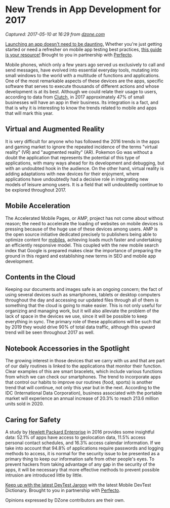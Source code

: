 # New Trends in App Development for 2017

_Captured: 2017-05-10 at 16:29 from [dzone.com](https://dzone.com/articles/new-trends-in-app-development-for-2017?edition=298023&utm_source=weekly%20digest&utm_medium=email&utm_campaign=wd%202017-05-10)_

[Launching an app doesn't need to be daunting.](https://dzone.com/go?i=204132&u=http%3A%2F%2Finfo.perfectomobile.com%2Febook-mobile-app-testing-best-practices.html%3Futm_source%3Dbgm-dzonespon) Whether you're just getting started or need a refresher on mobile app testing best practices, [this guide is your resource!](https://dzone.com/go?i=204132&u=http%3A%2F%2Finfo.perfectomobile.com%2Febook-mobile-app-testing-best-practices.html%3Futm_source%3Dbgm-dzonespon) Brought to you in partnership with [Perfecto](https://dzone.com/go?i=204132&u=http%3A%2F%2Finfo.perfectomobile.com%2Febook-mobile-app-testing-best-practices.html%3Futm_source%3Dbgm-dzonespon).

Mobile phones, which only a few years ago served us exclusively to call and send messages, have evolved into essential everyday tools, mutating into small windows to the world with a multitude of functions and applications. One of the most remarkable aspects of these devices are the apps, specific software that serves to execute thousands of different actions and whose development is at its best. Although we could relate their usage to users, according to data from [Clutch](https://clutch.co/app-development/resources/small-business-mobile-apps-2016-survey), in 2017 approximately 47% of small businesses will have an app in their business. Its integration is a fact, and that is why it is interesting to know the trends related to mobile and apps that will mark this year.

## Virtual and Augmented Reality

It is very difficult for anyone who has followed the 2016 trends in the apps and gaming market to ignore the repeated incidence of the terms "virtual reality" (VR) and "augmented reality" (AR). Pokemon Go was without a doubt the application that represents the potential of this type of applications, with many ways ahead for its development and debugging, but with an undoubted hook in the audience. On the other hand, virtual reality is adding adaptations with new devices for their enjoyment, where applications have undoubtedly had a decisive role in integrating new models of leisure among users. It is a field that will undoubtedly continue to be explored throughout 2017.

## Mobile Acceleration

The Accelerated Mobile Pages, or AMP, project has not come about without reason; the need to accelerate the loading of websites on mobile devices is pressing because of the huge use of these devices among users. AMP is the open source initiative dedicated precisely to publishers being able to optimize content for [mobiles](http://promocodeclub.com/category/mobiles/), achieving loads much faster and undertaking an efficiently responsive model. This coupled with the new mobile search index that Google is prepared makes clear the importance of preparing the ground in this regard and establishing new terms in SEO and mobile app development.

## Contents in the Cloud

Keeping our documents and images safe is an ongoing concern; the fact of using several devices such as smartphones, tablets or desktop computers throughout the day and accessing our updated files through all of them is something that the cloud is going to make easier. This is not only useful for organizing and managing work, but it will also alleviate the problem of the lack of space in the devices we use, since it will be possible to keep everything in sync. The primary role of these applications will be such that by 2019 they would drive 90% of total data traffic, although this upward trend will be seen throughout 2017 as well.

## Notebook Accessories in the Spotlight

The growing interest in those devices that we carry with us and that are part of our daily routines is linked to the applications that monitor their function. Clear examples of this are smart bracelets, which include various functions from which we can check our smartphones. The trend to incorporate apps that control our habits to improve our routines (food, sports) is another trend that will continue, not only this year but in the next. According to the IDC (International Data Corporation), business associated with the portable market will experience an annual increase of 20.3% to reach 213.6 million units sold in 2020.

## Caring for Safety

A study by [Hewlett Packard Enterprise](https://www.hpe.com/h20195/v2/GetPDF.aspx/4AA6-4797ENW.pdf) in 2016 provides some insightful data: 52.1% of apps have access to geolocation data, 11.5% access personal contact schedules, and 16.3% access calendar information. If we take into account that 94.8% of applications require passwords and logging methods to access, it is normal for the security issue to be presented as a primary thing to keep our information safe from other people's eyes. To prevent hackers from taking advantage of any gap in the security of the apps, it will be necessary that more effective methods to prevent possible intrusion are introduced little by little.

[Keep up with the latest DevTest Jargon](https://dzone.com/go?i=204133&u=http%3A%2F%2Finfo.perfectomobile.com%2Fmobile-devtest-dictionary.html%3Futm_source%3Dmmg-dzonespon) with the latest Mobile DevTest Dictionary. Brought to you in partnership with [Perfecto](https://dzone.com/go?i=204133&u=http%3A%2F%2Finfo.perfectomobile.com%2Fmobile-devtest-dictionary.html%3Futm_source%3Dmmg-dzonespon).

Opinions expressed by DZone contributors are their own.
